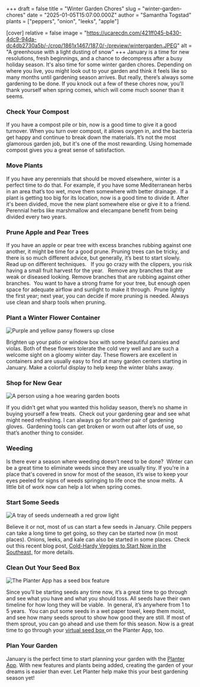 +++
draft = false
title = "Winter Garden Chores"
slug = "winter-garden-chores"
date = "2025-01-05T15:07:00.000Z"
author = "Samantha Togstad"
plants = ["peppers", "onion", "leeks", "apple"]

[cover]
relative = false
image = "https://ucarecdn.com/421ff045-b430-4dc9-94da-dc4db2730a5b/-/crop/1861x1467/187,0/-/preview/wintergarden.JPEG"
alt = "A greenhouse with a light dusting of snow"
+++
January is a time for new resolutions, fresh beginnings, and a chance to decompress after a busy holiday season. It's also time for some winter garden chores.  Depending on where you live, you might look out to your garden and think it feels like so many months until gardening season arrives. But really, there’s always some gardening to be done. If you knock out a few of these chores now, you’ll thank yourself when spring comes, which will come much sooner than it seems. 

### Check Your Compost

If you have a compost pile or bin, now is a good time to give it a good turnover. When you turn over compost, it allows oxygen in, and the bacteria get happy and continue to break down the materials. It’s not the most glamorous garden job, but it's one of the most rewarding. Using homemade compost gives you a great sense of satisfaction. 

### Move Plants

If you have any perennials that should be moved elsewhere, winter is a perfect time to do that. For example, if you have some Mediterranean herbs in an area that’s too wet, move them somewhere with better drainage.  If a plant is getting too big for its location, now is a good time to divide it. After it's been divided, move the new plant somewhere else or give it to a friend. Perennial herbs like marshmallow and elecampane benefit from being divided every two years.   

### Prune Apple and Pear Trees

If you have an apple or pear tree with excess branches rubbing against one another, it might be time for a good prune. Pruning trees can be tricky, and there is so much different advice, but generally, it’s best to start slowly. Read up on different techniques.   If you go crazy with the clippers, you risk having a small fruit harvest for the year.   Remove any branches that are weak or diseased looking. Remove branches that are rubbing against other branches.  You want to have a strong frame for your tree, but enough open space for adequate airflow and sunlight to make it through.  Prune lightly the first year; next year, you can decide if more pruning is needed. Always use clean and sharp tools when pruning. 

### Plant a Winter Flower Container

![Purple and yellow pansy flowers up close](https://ucarecdn.com/53c31673-01b8-4415-90bd-7e4ce1fc3ec9/rebecca-niver-vgSxl4vI9DQ-unsplash.jpg)

Brighten up your patio or window box with some beautiful pansies and violas. Both of these flowers tolerate the cold very well and are such a welcome sight on a gloomy winter day. These flowers are excellent in containers and are usually easy to find at many garden centers starting in January. Make a colorful display to help keep the winter blahs away. 

### Shop for New Gear

![A person using a hoe wearing garden boots](https://ucarecdn.com/377309bc-8185-44f8-80fd-973a858212c8/-/crop/3971x3387/0,0/-/preview/tool.jpg)

If you didn’t get what you wanted this holiday season, there’s no shame in buying yourself a few treats.  Check out your gardening gear and see what might need refreshing. I can always go for another pair of gardening gloves.  Gardening tools can get broken or worn out after lots of use, so that’s another thing to consider.

### Weeding

Is there ever a season where weeding doesn’t need to be done?  Winter can be a great time to eliminate weeds since they are usually tiny. If you're in a place that's covered in snow for most of the season, it’s wise to keep your eyes peeled for signs of weeds springing to life once the snow melts.  A little bit of work now can help a lot when spring comes. 

### Start Some Seeds

![A tray of seeds underneath a red grow light](https://ucarecdn.com/c193c478-06c5-4428-a92f-fdb97744027c/lettuce.jpg)

Believe it or not, most of us can start a few seeds in January. Chile peppers can take a long time to get going, so they can be started now (in most places). Onions, leeks, and kale can also be started in some places. Check out this recent blog post, [Cold-Hardy Veggies to Start Now in the Southeast,](https://blog.planter.garden/posts/winter-crops-southeast/) for more details. 

### Clean Out Your Seed Box

![The Planter App has a seed box feature ](https://ucarecdn.com/78285f84-3d03-4f05-be12-dd4cee988ca2/-/crop/1794x851/126,154/-/preview/Screenshot%20(30).png)

Since you’ll be starting seeds any time now, it’s a great time to go through and see what you have and what you should toss. All seeds have their own timeline for how long they will be viable.  In general, it’s anywhere from 1 to 5 years.  You can put some seeds in a wet paper towel, keep them moist, and see how many seeds sprout to show how good they are still. If most of them sprout, you can go ahead and use them for this season.   Now is a great time to go through your [virtual seed box ](https://blog.planter.garden/posts/seed-box/)on the Planter App, too. 

### Plan Your Garden

January is the perfect time to start planning your garden with the [Planter App](https://planter.garden/). With new features and plants being added, creating the garden of your dreams is easier than ever. Let Planter help make this your best gardening season yet!
